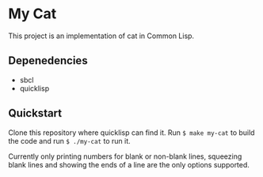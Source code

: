 # My Cat

This project is an implementation of cat in Common Lisp. 

## Depenedencies
* sbcl
* quicklisp

## Quickstart
Clone this repository where quicklisp can find it. Run `$ make my-cat`
to build the code and run `$ ./my-cat` to run it. 

Currently only printing numbers for blank or non-blank lines,
squeezing blank lines and showing the ends of a line are the only options
supported. 

